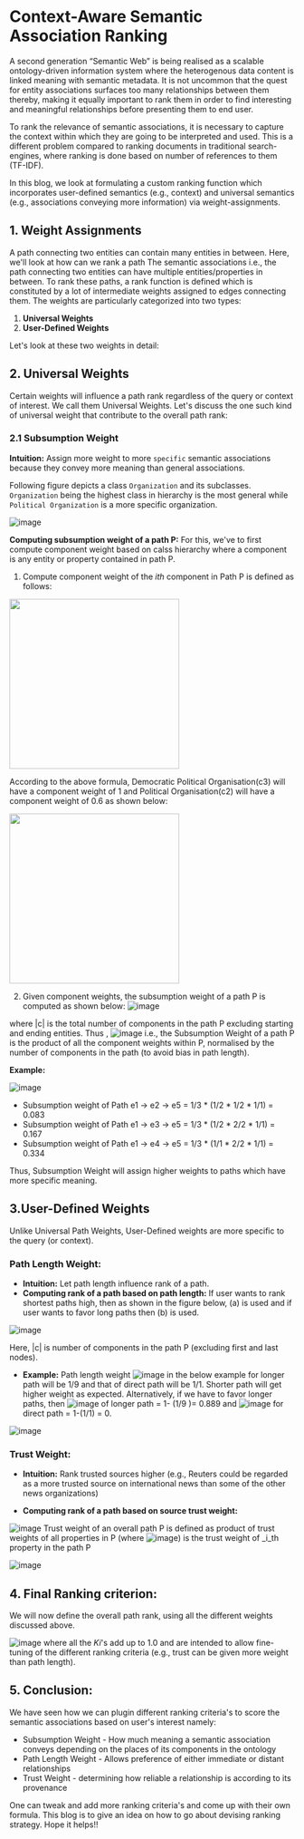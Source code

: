 # Context-Aware Semantic Association Ranking
A second generation “Semantic Web” is being realised as a scalable ontology-driven information system where the heterogenous 
data content is linked meaning with semantic metadata. It is not uncommon that the quest for entity associations surfaces too
many relationships between them thereby, making it equally important to rank them in order to find interesting and meaningful
relationships before presenting them to end user.

To rank the relevance of semantic associations, it is necessary to capture the context within which they are going to be 
interpreted and used. This is a different problem compared to ranking documents in traditional search-engines, where ranking is done 
based on number of references to them (TF-IDF). 

In this blog, we look at formulating a custom ranking function which incorporates user-defined semantics (e.g., context) and universal semantics (e.g., associations conveying more information) via weight-assignments.

## 1. Weight Assignments 
A path connecting two entities can contain many entities in between. Here, we'll look at how can we rank a path 
The semantic associations i.e., the path connecting two entities can have multiple entities/properties in between. 
To rank these paths, a rank function is defined which is constituted by a lot of intermediate weights assigned to edges connecting them.
The weights are particularly categorized into two types:
1. **Universal Weights**
2. **User-Defined Weights**

Let's look at these two weights in detail:
## 2. Universal Weights
Certain weights will influence a path rank regardless of the query or context of interest. We call them Universal Weights.
Let's discuss the one such kind of universal weight that contribute to the overall path rank:

### 2.1 Subsumption Weight
**Intuition:** Assign more weight to more `specific` semantic associations because they convey more meaning than general associations.

Following figure depicts a class `Organization` and its subclasses. `Organization` being the highest class in hierarchy is the most general while `Political Organization` is a more specific organization. 

![image](https://user-images.githubusercontent.com/22542670/31599986-5db9e2a2-b272-11e7-985b-c49ffc6e31c4.png)

**Computing subsumption weight of a path P:**
For this, we've to first compute component weight based on calss hierarchy where a component is any entity or property contained in path P.

1. Compute component weight of the _ith_ component in Path P is defined as follows:
<img style="border-width:2px" src="https://user-images.githubusercontent.com/22542670/31600020-77314f40-b272-11e7-9f21-4db4d2525d75.png" width="300"/>

According to the above formula, Democratic Political Organisation(c3) will have a component weight of 1 and Political Organisation(c2) will have a component weight of 0.6 as shown below:

<img src="https://user-images.githubusercontent.com/22542670/31600022-7a172072-b272-11e7-939f-fc02073d31b0.png" width="300"/>

2. Given component weights, the subsumption weight of a path P is computed as shown below: 
![image](https://user-images.githubusercontent.com/22542670/31600025-7f0ac958-b272-11e7-8d34-452bf669c8ab.png)


where |c| is the total number of components in the path P excluding starting and ending entities.
Thus , ![image](https://user-images.githubusercontent.com/22542670/31651781-9b97d62e-b33a-11e7-9380-4e380aea917a.png)
i.e., the Subsumption Weight of a path P is the product of all the component weights within P, normalised by the number of components in the path (to avoid bias in path length). 

**Example:**


![image](https://user-images.githubusercontent.com/22542670/31600030-842fb7fe-b272-11e7-9a26-65baf7974bd9.png)

- Subsumption weight of Path e1 -> e2 -> e5  = 1/3 * (1/2 * 1/2 * 1/1) = 0.083
- Subsumption weight of Path e1 -> e3 -> e5  = 1/3 * (1/2 * 2/2 * 1/1) = 0.167
- Subsumption weight of Path e1 -> e4 -> e5  = 1/3 * (1/1 * 2/2 * 1/1) = 0.334

Thus, Subsumption Weight will assign higher weights to paths which have more specific meaning.

## 3.User-Defined Weights 
Unlike Universal Path Weights, User-Defined weights are more specific to the query (or context).

### Path Length Weight:
- **Intuition:** Let path length influence rank of a path.
- **Computing rank of a path based on path length:**
If user wants to rank shortest paths high, then as shown in the figure below, (a) is used and if user wants to favor long paths then (b) is used. 

![image](https://user-images.githubusercontent.com/22542670/31605738-a363d044-b284-11e7-8b2b-2b4963f6f609.png)

Here, |c| is number of components in the path P (excluding first and last nodes).

- **Example:** 
Path length weight ![image](https://user-images.githubusercontent.com/22542670/31651778-95ffd36a-b33a-11e7-8486-3c2f44e787cc.png) in the below example for longer path will be 1/9 and that of direct path will be 1/1. Shorter path will get higher weight as expected. Alternatively, if we have to favor longer paths, then ![image](https://user-images.githubusercontent.com/22542670/31651778-95ffd36a-b33a-11e7-8486-3c2f44e787cc.png)
 of longer path = 1- (1/9 )= 0.889 and ![image](https://user-images.githubusercontent.com/22542670/31651778-95ffd36a-b33a-11e7-8486-3c2f44e787cc.png)
 for direct path = 1-(1/1) = 0.

![image](https://user-images.githubusercontent.com/22542670/31605741-aa53bb9e-b284-11e7-854f-af49ffe802b5.png)

### Trust Weight:
- **Intuition:** Rank trusted sources higher (e.g., Reuters could be regarded as a more trusted source on international news than some of the other news organizations)

- **Computing rank of a path based on source trust weight:**

![image](https://user-images.githubusercontent.com/22542670/31648494-aac7d0ea-b32b-11e7-8312-764c08bc5735.png)
 Trust weight of an overall path P is defined as product of trust weights of all properties in P (where ![image](https://user-images.githubusercontent.com/22542670/31648468-84a7b678-b32b-11e7-8711-fc694dd1400f.png))
 is the trust weight of _i_th property in the path P
 
![image](https://user-images.githubusercontent.com/22542670/31648413-2da49bb6-b32b-11e7-84c3-336544f02bf9.png)

## 4. Final Ranking criterion:
We will now define the overall path rank, using all the different weights discussed above.

![image](https://user-images.githubusercontent.com/22542670/31648403-1f0e9192-b32b-11e7-9c7d-67df7dc91874.png)
where all the _Ki_'s add up to 1.0 and are intended to allow fine-tuning of the different ranking criteria (e.g., trust can be given more weight than path length). 

## 5. Conclusion:
We have seen how we can plugin different ranking criteria's to score the semantic associations based on user's interest namely:
- Subsumption Weight - How much meaning a semantic association conveys depending on the places of its components in the ontology
- Path Length Weight - Allows preference of either immediate or distant relationships
- Trust Weight - determining how reliable a relationship is according to its provenance

One can tweak and add more ranking criteria's and come up with their own formula. This blog is to give an idea on how to go about devising ranking strategy. Hope it helps!!

